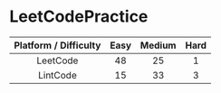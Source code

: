 # LeetCodePractice

| Platform / Difficulty | Easy | Medium | Hard |
| :---: | :---: | :---: | :---: |
| LeetCode | 48 | 25 | 1 |
| LintCode | 15 | 33 | 3 |
